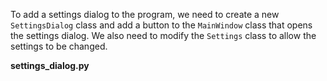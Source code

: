 To add a settings dialog to the program, we need to create a new `SettingsDialog` class and add a button to the `MainWindow` class that opens the settings dialog. We also need to modify the `Settings` class to allow the settings to be changed.

**settings_dialog.py**
